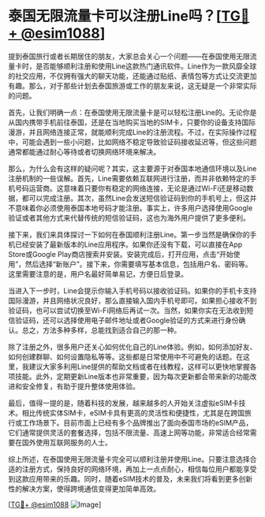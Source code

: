 # 泰国无限流量卡可以注册Line吗？[[TG💪+ @esim1088](https://t.me/s/esim1088)]

提到泰国旅行或者长期居住的朋友，大家总会关心一个问题——在泰国使用无限流量卡时，是否能够顺利注册和使用Line这款热门通讯软件。Line作为一款风靡全球的社交应用，不仅拥有强大的聊天功能，还能通过贴纸、表情包等方式让交流更加有趣。那么，对于那些计划去泰国旅游或工作的朋友来说，这无疑是一个非常实际的问题。

首先，让我们明确一点：在泰国使用无限流量卡是可以轻松注册Line的。无论你是从国内携带手机前往泰国，还是在当地购买当地的SIM卡，只要你的设备支持国际漫游，并且网络连接正常，就能顺利完成Line的注册流程。不过，在实际操作过程中，可能会遇到一些小问题，比如网络不稳定导致验证码接收延迟等，但这些问题通常都能通过耐心等待或者切换网络环境来解决。

那么，为什么会有这样的疑问呢？其实，这主要源于对泰国本地通信环境以及Line注册机制的一些误解。首先，Line需要依赖互联网进行注册，而并非依赖特定的手机号码运营商。这意味着只要你有稳定的网络连接，无论是通过Wi-Fi还是移动数据，都可以完成注册。其次，虽然Line会发送短信验证码到你的手机号上，但这并不意味着你必须使用泰国本地号码才能注册。事实上，许多用户选择使用Google验证或者其他方式来代替传统的短信验证码，这也为海外用户提供了更多便利。

接下来，我们来具体探讨一下如何在泰国顺利注册Line。第一步当然是确保你的手机已经安装了最新版本的Line应用程序。如果你还没有下载，可以直接在App Store或Google Play商店搜索并安装。安装完成后，打开应用，点击“开始使用”，然后选择“新账户”。接下来，你需要填写基本信息，包括用户名、密码等。这里需要注意的是，用户名最好简单易记，方便日后登录。

当进入下一步时，Line会提示你输入手机号码以接收验证码。如果你的手机卡支持国际漫游，并且网络状况良好，那么直接输入国内手机号即可。如果担心接收不到验证码，也可以尝试切换至Wi-Fi网络后再试一次。当然，如果你实在无法收到短信验证码，还可以选择使用电子邮件地址或者Google验证的方式来进行身份确认。总之，方法多种多样，总能找到适合自己的那一种。

除了注册之外，很多用户还关心如何优化自己的Line体验。例如，如何添加好友、如何创建群聊、如何设置隐私等等。这些都是日常使用中不可避免的话题。在这里，我建议大家多利用Line提供的帮助文档或者在线教程，这样可以更快地掌握各项技能。此外，定期更新Line版本也非常重要，因为每次更新都会带来新的功能改进和安全修复，有助于提升整体使用体验。

最后，值得一提的是，随着科技的发展，越来越多的人开始关注虚拟eSIM卡技术。相比传统实体SIM卡，eSIM卡具有更高的灵活性和便捷性，尤其是在跨国旅行或工作场景下。目前市面上已经有多个品牌推出了面向泰国市场的eSIM产品，它们通常提供灵活的套餐选择，包括不限流量、高速上网等功能，非常适合经常需要在国外使用互联网服务的人士。

综上所述，在泰国使用无限流量卡完全可以顺利注册并使用Line。只要注意选择合适的注册方式，保持良好的网络环境，再加上一点点耐心，相信每位用户都能享受到这款应用带来的乐趣。同时，随着eSIM技术的普及，未来我们将看到更多创新性的解决方案，使得跨境通信变得更加简单高效。

[[TG💪+ @esim1088](https://t.me/s/esim1088) ![Image](https://i.postimg.cc/4NQfJmqS/Snipaste-2025-05-13-00-14-12.png)]